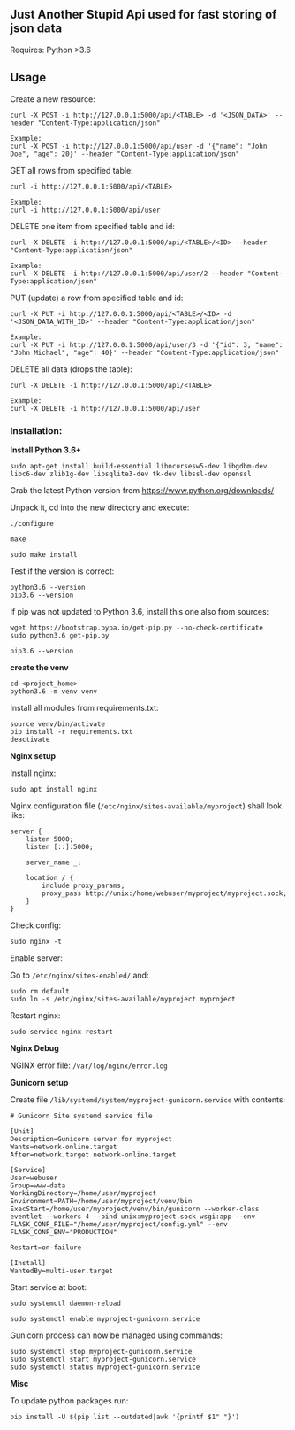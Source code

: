 ## Just Another Stupid Api used for fast storing of json data ##

Requires: Python >3.6

## Usage ##

Create a new resource:

    curl -X POST -i http://127.0.0.1:5000/api/<TABLE> -d '<JSON_DATA>' --header "Content-Type:application/json"

    Example:
    curl -X POST -i http://127.0.0.1:5000/api/user -d '{"name": "John Doe", "age": 20}' --header "Content-Type:application/json"


GET all rows from specified table:

    curl -i http://127.0.0.1:5000/api/<TABLE>

    Example:
    curl -i http://127.0.0.1:5000/api/user


DELETE one item from specified table and id:

    curl -X DELETE -i http://127.0.0.1:5000/api/<TABLE>/<ID> --header "Content-Type:application/json"

    Example:
    curl -X DELETE -i http://127.0.0.1:5000/api/user/2 --header "Content-Type:application/json"

PUT (update) a row from specified table and id:

    curl -X PUT -i http://127.0.0.1:5000/api/<TABLE>/<ID> -d '<JSON_DATA_WITH_ID>' --header "Content-Type:application/json"

    Example:
    curl -X PUT -i http://127.0.0.1:5000/api/user/3 -d '{"id": 3, "name": "John Michael", "age": 40}' --header "Content-Type:application/json"

DELETE all data (drops the table):

    curl -X DELETE -i http://127.0.0.1:5000/api/<TABLE>

    Example:
    curl -X DELETE -i http://127.0.0.1:5000/api/user

### Installation: ###

**Install Python 3.6+**

    sudo apt-get install build-essential libncursesw5-dev libgdbm-dev libc6-dev zlib1g-dev libsqlite3-dev tk-dev libssl-dev openssl

Grab the latest Python version from https://www.python.org/downloads/

Unpack it, cd into the new directory and execute:

    ./configure

    make

    sudo make install

Test if the version is correct:

    python3.6 --version
    pip3.6 --version

If pip was not updated to Python 3.6, install this one also from sources:

    wget https://bootstrap.pypa.io/get-pip.py --no-check-certificate
    sudo python3.6 get-pip.py

    pip3.6 --version

**create the venv**

    cd <project_home>
    python3.6 -m venv venv


Install all modules from requirements.txt:

    source venv/bin/activate
    pip install -r requirements.txt
    deactivate

**Nginx setup**

Install nginx:

    sudo apt install nginx

Nginx configuration file (`/etc/nginx/sites-available/myproject`) shall look like:

    server {
        listen 5000;
        listen [::]:5000;

        server_name _;

        location / {
            include proxy_params;
            proxy_pass http://unix:/home/webuser/myproject/myproject.sock;
        }
    }

Check config:

    sudo nginx -t

Enable server:

Go to `/etc/nginx/sites-enabled/` and:

    sudo rm default
    sudo ln -s /etc/nginx/sites-available/myproject myproject

Restart nginx:

    sudo service nginx restart

**Nginx Debug**

NGINX error file: `/var/log/nginx/error.log`

**Gunicorn setup**

Create file `/lib/systemd/system/myproject-gunicorn.service` with contents:

    # Gunicorn Site systemd service file

    [Unit]
    Description=Gunicorn server for myproject
    Wants=network-online.target
    After=network.target network-online.target

    [Service]
    User=webuser
    Group=www-data
    WorkingDirectory=/home/user/myproject
    Environment=PATH=/home/user/myproject/venv/bin
    ExecStart=/home/user/myproject/venv/bin/gunicorn --worker-class eventlet --workers 4 --bind unix:myproject.sock wsgi:app --env FLASK_CONF_FILE="/home/user/myproject/config.yml" --env FLASK_CONF_ENV="PRODUCTION"

    Restart=on-failure

    [Install]
    WantedBy=multi-user.target

Start service at boot:

    sudo systemctl daemon-reload

    sudo systemctl enable myproject-gunicorn.service

Gunicorn process can now be managed using commands:

    sudo systemctl stop myproject-gunicorn.service
    sudo systemctl start myproject-gunicorn.service
    sudo systemctl status myproject-gunicorn.service

**Misc**

To update python packages run:

```
pip install -U $(pip list --outdated|awk '{printf $1" "}')
```
